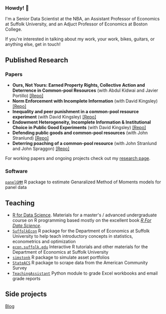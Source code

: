 ### Howdy! 👋

I'm a Senior Data Scientist at the NBA, an Assistant Professor of Economics at Suffolk University, and an Adjuct Professor of Economics at Boston College. 

If you're interested in talking about my work, your work, bikes, guitars, or anything else, get in touch!

## Published Research

### Papers

* **Ours, Not Yours: Earned Property Rights, Collective Action and Deterrence in Common-pool Resources** (with Abdul Kidwai and Javier Portillo) [[Repo]](https://github.com/lrdegeest/OursNotYours)
* **Norm Enforcement with Incomplete Information** (with David Kingsley) [[Repo]](https://github.com/lrdegeest/NormEnforcement) 
* **Inequality and peer punishment in a common-pool resource experiment** (with David Kingsley) [[Repo]](https://github.com/lrdegeest/InequalityCPR)
* **Endowment Heterogeneity, Incomplete Information & Institutional Choice in Public Good Experiments** (with David Kingsley) [[Repo]](https://github.com/lrdegeest/InstitutionalChoice)
* **Defending public goods and common-pool resources** (with John Stranlund) [[Repo]](https://github.com/lrdegeest/Defending-PGs-CPRs)
* **Deterring poaching of a common-pool resource** (with John Stranlund and John Spraggon) [[Repo]](https://github.com/lrdegeest/deterring-poaching)

For working papers and ongoing projects check out my [research page](https://lrdegeest.github.io/research/).

### Software

[`panelGMM`](https://github.com/lrdegeest/panelGMM) R package to estimate Genaralized Method of Moments models for panel data

## Teaching 

* [R for Data Science](https://github.com/lrdegeest/r-for-data-science). Materials for a master's / advanced undergraduate course on R programming based mostly on the excellent book [*R For Data Science*](https://r4ds.had.co.nz/).
* [`SuffolkEcon`](https://suffolkecon.github.io/SuffolkEcon/) R package for the Department of Economics at Suffolk University to help teach introductory concepts in statistics, econometrics and optimization
* [`econ.suffolk.edu`](https://econ.suffolk.edu/) Interactive R tutorials and other materials for the Department of Economics at Suffolk University
* [`simstonk`](https://github.com/lrdegeest/simstonk) R package to simulate asset portfolios
* [`StateACS`](https://github.com/lrdegeest/StateACS) R package to scrape data from the American Community Survey
* [`TeachingAssistant`](https://github.com/lrdegeest/TeachingAssistant) Python module to grade Excel workbooks and email grade reports

## Side projects

[Blog](https://lrdegeest.github.io/blog/)
